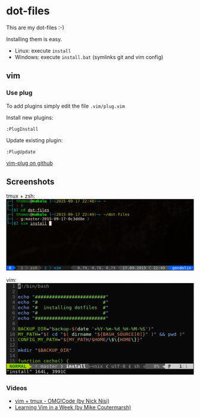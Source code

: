 # dot-files

This are my dot-files :-)

Installing them is easy.

- Linux: execute `install`
- Windows: execute `install.bat` (symlinks git and vim config)

## vim

### Use plug

To add plugins simply edit the file `.vim/plug.vim`

Install new plugins:

    :PlugInstall

Update existing plugin:

    :PlugUpdate

[vim-plug on github](https://github.com/junegunn/vim-plug)

## Screenshots

tmux + zsh:  
![tmux + zsh](screenshots/tmux-zsh.png)

vim:  
![vim](screenshots/vim.png)

### Videos

- [vim + tmux - OMG!Code (by Nick Nisi)](https://youtu.be/5r6yzFEXajQ)
- [Learning Vim in a Week (by Mike Coutermarsh)](https://youtu.be/_NUO4JEtkDw)
